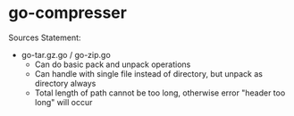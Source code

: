 go-compresser
===============

Sources Statement:
- go-tar.gz.go / go-zip.go
	- Can do basic pack and unpack operations
	- Can handle with single file instead of directory, but unpack as directory always
	- Total length of path cannot be too long, otherwise error "header too long" will occur 